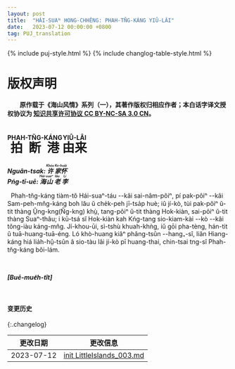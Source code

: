 ```yaml
---
layout: post
title:  "HÁI-SUAᴺ HONG-CHHÊNG: PHAH-TN̆G-KÁNG YIÛ-LÂI"
date:   2023-07-12 00:00:00 +0800
tag: PUJ_translation
---
```


{% include puj-style.html %}
{% include changlog-table-style.html %}

# 版权声明

**&emsp;&emsp;原作载于《海山风情》系列（一），其著作版权归相应作者；本白话字译文授权协议为 <a href="https://creativecommons.org/licenses/by-nc-sa/3.0/cn/" target="_blank">知识共享许可协议 CC BY-NC-SA 3.0 CN</a>。**
<br>


# <ruby style="ruby-position:over"><rb class="markup_main">拍断港</rb><rp>(</rp><rt class="markup_over">PHAH-TN̆G-KÁNG</rt><rp>)</rp></ruby> <ruby style="ruby-position:over"><rb class="markup_main">由来</rb><rp>(</rp><rt class="markup_over">YIÛ-LÂI</rt><rp>)</rp></ruby>

***Nguân-tsak: 
<ruby style="ruby-position:over">
<rb class="markup_main">许</rb>
<rp>(</rp><rt class="markup_over">Khóu</rt><rp>)</rp>
</ruby>
<ruby style="ruby-position:over">
<rb class="markup_main">家怀</rb>
<rp>(</rp><rt class="markup_over">Ke-huâi</rt><rp>)</rp>
</ruby>***
<br>
***Pńg-tī-uē: 
<ruby style="ruby-position:over">
<rb class="markup_main">海山</rb>
<rp>(</rp><rt class="markup_over">Hái-suaⁿ</rt><rp>)</rp>
</ruby>
<ruby style="ruby-position:over">
<rb class="markup_main">老</rb>
<rp>(</rp><rt class="markup_over">lău</rt><rp>)</rp>
</ruby>
<ruby style="ruby-position:over">
<rb class="markup_main">李</rb>
<rp>(</rp><rt class="markup_over">Lí</rt><rp>)</rp>
</ruby>***

&nbsp;&nbsp;Phah-tn̆g-káng tiàm-tŏ Hái-suaⁿ-táu &#x002D;&#x002D;kâi sai-nâm-pôiⁿ, pí pak-pôiⁿ &#x002D;&#x002D;kâi Sam-peh-mn̂g-káng boh lău ŭ che̍k-peh jī-tsa̍p huè; iû jí-kò, tùi pak-pôiⁿ ŭ-tit thàng Ṳ̂ng-kng(N̂g-kng) khṳ̀, tang-pôiⁿ ŭ-tit thàng Hok-kiàn, sai-pôiⁿ ŭ-tit thàng Suaⁿ-thâu; i kū-tsá sĭ Hok-kiàn kah Kńg-tang sio-kiam-kài &#x002D;&#x002D;kò &#x002D;&#x002D;kâi tŏng-iàu káng-mn̂g.
Jí-khou-ūi, sì-tshù khuah-khǹg, iŭ gōi pha-tèng, hán-tit ŭ tuā-huang-tuā-éng.
Ló khò-huang kiâⁿ phâng-tsûn &#x002D;&#x002D;hang₊-sî, liân Hiang-káng hiá lia̍h-hṳ̂-tsûn â sio-tàu lâi jí-kò pī huang-thai, chin-tsai tng-sî Phah-tn̆g-káng bŏi-lám.
<br>

<br>

***[Buē-mue̍h-tît]***

<br>


#### 变更历史

{:.changelog}

| 更改日期 | 更改信息 |
| --- | --- |
| 2023-07-12 | <a href="https://github.com/DonAnthonyLee/DonAnthonyLee.github.io/commit/40ec6b9129f935b5d27c2432997eb367294bc13d" target="_blank">init LittleIslands_003.md</a> |
